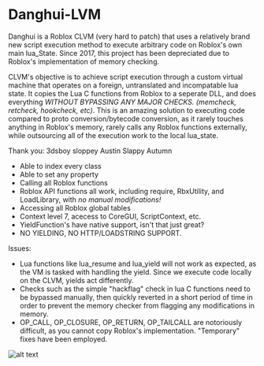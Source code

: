 # Danghui-LVM
Danghui is a Roblox CLVM (very hard to patch) that uses a relatively brand new script execution method to execute arbitrary code on Roblox's own main lua_State. Since 2017, this project has been depreciated due to Roblox's implementation of memory checking.

CLVM's objective is to achieve script execution through a custom virtual machine that operates on a foreign, untranslated and incompatable lua state. It copies the Lua C functions from Roblox to a seperate DLL, and does everything *WITHOUT BYPASSING ANY MAJOR CHECKS. (memcheck, retcheck, hookcheck, etc)*. This is an amazing solution to executing code compared to proto conversion/bytecode conversion, as it rarely touches anything in Roblox's memory, rarely calls any Roblox functions externally, while outsourcing all of the execution work to the local lua_state. 

Thank you:
  3dsboy
  sloppey
  Austin
  Slappy
  Autumn

- Able to index every class
- Able to set any property
- Calling all Roblox functions
- Roblox API functions all work, including require, RbxUtility, and LoadLibrary, with *no manual modifications!*
- Accessing all Roblox global tables
- Context level 7, acecess to CoreGUI, ScriptContext, etc.
- YieldFunction's have native support, isn't that just great?
- NO YIELDING, NO HTTP/LOADSTRING SUPPORT.

Issues:
- Lua functions like lua_resume and lua_yield will not work as expected, as the VM is tasked with handling the yield. Since we execute code locally on the CLVM, yields act differently.
- Checks such as the simple "hackflag" check in lua C functions need to be bypassed manually, then quickly reverted in a short period of time in order to prevent the memory checker from flagging any modifications in memory. 
- OP_CALL, OP_CLOSURE, OP_RETURN, OP_TAILCALL are notoriously difficult, as you cannot copy Roblox's implementation. "Temporary" fixes have been employed.

![alt text](https://i.gyazo.com/ce3605f365825afa4b608ebfd360bcbf.png)
